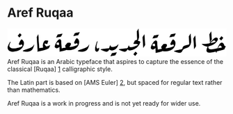 Aref Ruqaa
==========

![Sample](documentation/sample.png)
Aref Ruqaa is an Arabic typeface that aspires to capture the essence of
the classical [Ruqaa] [1] calligraphic style.

The Latin part is based on [AMS Euler] [2], but spaced for regular text
rather than mathematics.

Aref Ruqaa is a work in progress and is not yet ready for wider use.

[1]: https://en.wikipedia.org/wiki/Ruqʿah_script
[2]: https://en.wikipedia.org/wiki/AMS_Euler

